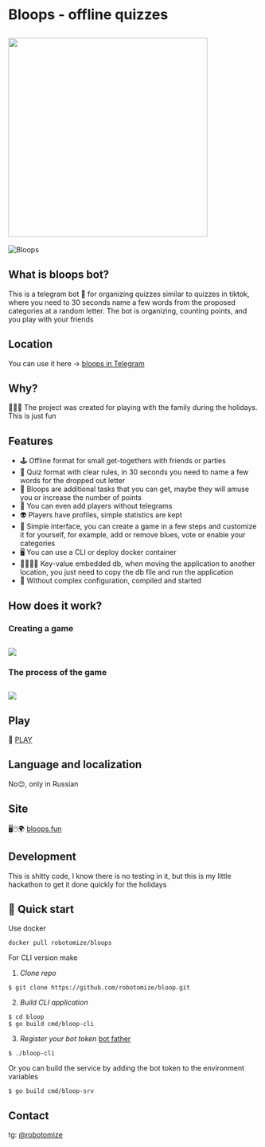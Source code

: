 # Bloops - offline quizzes

## <img src="https://raw.githubusercontent.com/robotomize/bloopsbot/main/docs/images/bloops_logo_short_trans.png" width="400">

![Bloops](https://github.com/robotomize/bloops/workflows/Bloops/badge.svg)

## What is bloops bot?
This is a telegram bot 🤖 for organizing quizzes similar to quizzes in tiktok, where you need to
30 seconds name a few words from the proposed categories at a random letter. The bot is organizing, counting points, and you play with your friends

## Location
You can use it here -> [bloops in Telegram](https://t.me/bloops_bot)

## Why?
🎄🎄🎄 The project was created for playing with the family during the holidays. This is just fun

## Features
* 🕹️ Offline format for small get-togethers with friends or parties
* 🎲 Quiz format with clear rules, in 30 seconds you need to name a few words for the dropped out letter
* 💎 Bloops are additional tasks that you can get, maybe they will amuse you or increase the number of points
* 👯 You can even add players without telegrams  
* 👽 Players have profiles, simple statistics are kept
* 👨 Simple interface, you can create a game in a few steps and customize it for yourself, for example, add or remove blues, vote or enable your categories
* 🖥️‍ You can use a CLI or deploy docker container
* 👨‍🔬🥽🧪 Key-value embedded db, when moving the application to another location, you just need to copy the db file and run the application
* 🚀 Without complex configuration, compiled and started

## How does it work?

### Creating a game
## <img src="https://raw.githubusercontent.com/robotomize/bloopsbot/main/docs/images/create.gif">

### The process of the game
## <img src="https://raw.githubusercontent.com/robotomize/bloopsbot/main/docs/images/create.gif">

## Play
🚀 [PLAY](https://t.me/bloops_bot)

## Language and localization
No😔, only in Russian

## Site
🖥🖱🌍 [bloops.fun](https://bloops.fun)

## Development
This is shitty code, I know there is no testing in it, but this is my little hackathon to get it done quickly for the holidays

## 🚀 Quick start

Use docker
```
docker pull robotomize/bloops
```

For CLI version make 
1. *Clone repo*
```
$ git clone https://github.com/robotomize/bloop.git
```
2. *Build CLI application*
```
$ cd bloop
$ go build cmd/bloop-cli
```
3. *Register your bot token* [bot father](https://t.me/BotFather)
```
$ ./bloop-cli
```

Or you can build the service by adding the bot token to the environment variables
```
$ go build cmd/bloop-srv
```
## Contact
tg: [@robotomize](https://t.me/robotomize)